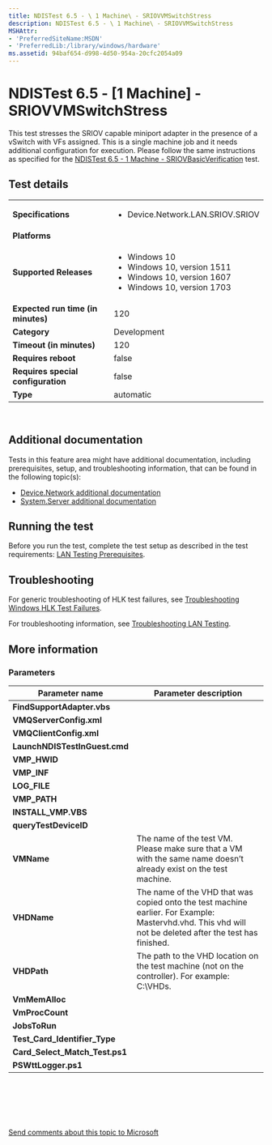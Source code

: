 ```yaml
---
title: NDISTest 6.5 - \ 1 Machine\ - SRIOVVMSwitchStress
description: NDISTest 6.5 - \ 1 Machine\ - SRIOVVMSwitchStress
MSHAttr:
- 'PreferredSiteName:MSDN'
- 'PreferredLib:/library/windows/hardware'
ms.assetid: 94baf654-d998-4d50-954a-20cfc2054a09
---
```


# <span id="p_hlk_test.4de5a018-4367-46f0-9a60-42d242640592"></span>NDISTest 6.5 - \[1 Machine\] - SRIOVVMSwitchStress


This test stresses the SRIOV capable miniport adapter in the presence of a vSwitch with VFs assigned. This is a single machine job and it needs additional configuration for execution. Please follow the same instructions as specified for the [NDISTest 6.5 - 1 Machine - SRIOVBasicVerification](p_hlk_test.ndistest_65___1_machine___sriovbasicverification616e3e15_2635_4810_b4bf_ec90eeb00a4f) test.

## <span id="Test_details"></span><span id="test_details"></span><span id="TEST_DETAILS"></span>Test details


<table>
<colgroup>
<col width="50%" />
<col width="50%" />
</colgroup>
<tbody>
<tr class="odd">
<td><strong>Specifications</strong></td>
<td><ul>
<li>Device.Network.LAN.SRIOV.SRIOV</li>
</ul></td>
</tr>
<tr class="even">
<td><strong>Platforms</strong></td>
<td></td>
</tr>
<tr class="odd">
<td><strong>Supported Releases</strong></td>
<td><ul>
<li>Windows 10</li>
<li>Windows 10, version 1511</li>
<li>Windows 10, version 1607</li>
<li>Windows 10, version 1703</li>
</ul></td>
</tr>
<tr class="even">
<td><strong>Expected run time (in minutes)</strong></td>
<td>120</td>
</tr>
<tr class="odd">
<td><strong>Category</strong></td>
<td>Development</td>
</tr>
<tr class="even">
<td><strong>Timeout (in minutes)</strong></td>
<td>120</td>
</tr>
<tr class="odd">
<td><strong>Requires reboot</strong></td>
<td>false</td>
</tr>
<tr class="even">
<td><strong>Requires special configuration</strong></td>
<td>false</td>
</tr>
<tr class="odd">
<td><strong>Type</strong></td>
<td>automatic</td>
</tr>
</tbody>
</table>

 

## <span id="Additional_documentation"></span><span id="additional_documentation"></span><span id="ADDITIONAL_DOCUMENTATION"></span>Additional documentation


Tests in this feature area might have additional documentation, including prerequisites, setup, and troubleshooting information, that can be found in the following topic(s):

-   [Device.Network additional documentation](device-network-additional-documentation.md)
-   [System.Server additional documentation](system-server-additional-documentation.md)

## <span id="Running_the_test"></span><span id="running_the_test"></span><span id="RUNNING_THE_TEST"></span>Running the test


Before you run the test, complete the test setup as described in the test requirements: [LAN Testing Prerequisites](lan-testing-prerequisites.md).

## <span id="Troubleshooting"></span><span id="troubleshooting"></span><span id="TROUBLESHOOTING"></span>Troubleshooting


For generic troubleshooting of HLK test failures, see [Troubleshooting Windows HLK Test Failures](p_hlk.troubleshooting_windows_hlk_test_failures).

For troubleshooting information, see [Troubleshooting LAN Testing](troubleshooting-lan-testing.md).

## <span id="More_information"></span><span id="more_information"></span><span id="MORE_INFORMATION"></span>More information


### <span id="Parameters"></span><span id="parameters"></span><span id="PARAMETERS"></span>Parameters

| Parameter name                    | Parameter description                                                                                                                                    |
|-----------------------------------|----------------------------------------------------------------------------------------------------------------------------------------------------------|
| **FindSupportAdapter.vbs**        |                                                                                                                                                          |
| **VMQServerConfig.xml**           |                                                                                                                                                          |
| **VMQClientConfig.xml**           |                                                                                                                                                          |
| **LaunchNDISTestInGuest.cmd**     |                                                                                                                                                          |
| **VMP\_HWID**                     |                                                                                                                                                          |
| **VMP\_INF**                      |                                                                                                                                                          |
| **LOG\_FILE**                     |                                                                                                                                                          |
| **VMP\_PATH**                     |                                                                                                                                                          |
| **INSTALL\_VMP.VBS**              |                                                                                                                                                          |
| **queryTestDeviceID**             |                                                                                                                                                          |
| **VMName**                        | The name of the test VM. Please make sure that a VM with the same name doesn’t already exist on the test machine.                                        |
| **VHDName**                       | The name of the VHD that was copied onto the test machine earlier. For Example: Mastervhd.vhd. This vhd will not be deleted after the test has finished. |
| **VHDPath**                       | The path to the VHD location on the test machine (not on the controller). For example: C:\\VHDs.                                                         |
| **VmMemAlloc**                    |                                                                                                                                                          |
| **VmProcCount**                   |                                                                                                                                                          |
| **JobsToRun**                     |                                                                                                                                                          |
| **Test\_Card\_Identifier\_Type**  |                                                                                                                                                          |
| **Card\_Select\_Match\_Test.ps1** |                                                                                                                                                          |
| **PSWttLogger.ps1**               |                                                                                                                                                          |

 

 

 

[Send comments about this topic to Microsoft](mailto:wsddocfb@microsoft.com?subject=Documentation%20feedback%20%5Bp_hlk_test\p_hlk_test%5D:%20NDISTest%206.5%20-%20%5B1%20Machine%5D%20-%20SRIOVVMSwitchStress%20%20%20RELEASE:%20%288/29/2017%29&body=%0A%0APRIVACY%20STATEMENT%0A%0AWe%20use%20your%20feedback%20to%20improve%20the%20documentation.%20We%20don't%20use%20your%20email%20address%20for%20any%20other%20purpose,%20and%20we'll%20remove%20your%20email%20address%20from%20our%20system%20after%20the%20issue%20that%20you're%20reporting%20is%20fixed.%20While%20we're%20working%20to%20fix%20this%20issue,%20we%20might%20send%20you%20an%20email%20message%20to%20ask%20for%20more%20info.%20Later,%20we%20might%20also%20send%20you%20an%20email%20message%20to%20let%20you%20know%20that%20we've%20addressed%20your%20feedback.%0A%0AFor%20more%20info%20about%20Microsoft's%20privacy%20policy,%20see%20http://privacy.microsoft.com/en-us/default.aspx. "Send comments about this topic to Microsoft")




